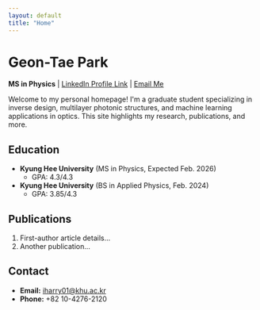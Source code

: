 ```yaml
---
layout: default
title: "Home"
---
```


# Geon-Tae Park

**MS in Physics** | [LinkedIn Profile Link](#) | [Email Me](mailto:your-email@somewhere)

Welcome to my personal homepage! I'm a graduate student specializing in inverse design,
multilayer photonic structures, and machine learning applications in optics.
This site highlights my research, publications, and more.

## Education
- **Kyung Hee University** (MS in Physics, Expected Feb. 2026)
  - GPA: 4.3/4.3
- **Kyung Hee University** (BS in Applied Physics, Feb. 2024)
  - GPA: 3.85/4.3

## Publications
1. First-author article details...
2. Another publication...

## Contact
- **Email:** iharry01@khu.ac.kr
- **Phone:** +82 10-4276-2120
